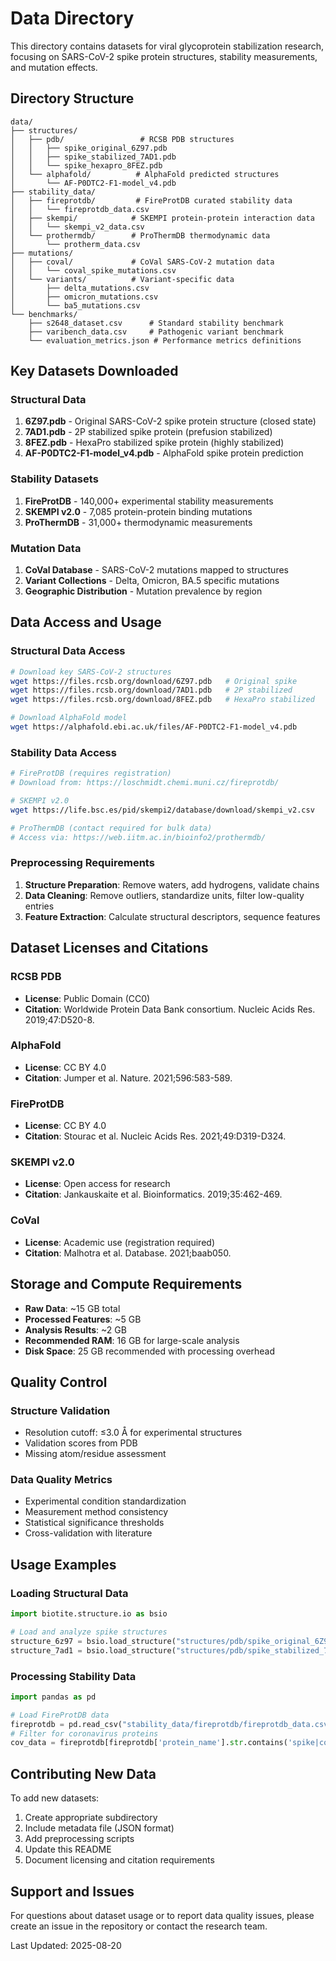 # Data Directory

This directory contains datasets for viral glycoprotein stabilization research, focusing on SARS-CoV-2 spike protein structures, stability measurements, and mutation effects.

## Directory Structure

```
data/
├── structures/
│   ├── pdb/                 # RCSB PDB structures
│   │   ├── spike_original_6Z97.pdb
│   │   ├── spike_stabilized_7AD1.pdb
│   │   └── spike_hexapro_8FEZ.pdb
│   └── alphafold/          # AlphaFold predicted structures
│       └── AF-P0DTC2-F1-model_v4.pdb
├── stability_data/
│   ├── fireprotdb/         # FireProtDB curated stability data
│   │   └── fireprotdb_data.csv
│   ├── skempi/            # SKEMPI protein-protein interaction data
│   │   └── skempi_v2_data.csv
│   └── prothermdb/        # ProThermDB thermodynamic data
│       └── protherm_data.csv
├── mutations/
│   ├── coval/             # CoVal SARS-CoV-2 mutation data
│   │   └── coval_spike_mutations.csv
│   └── variants/          # Variant-specific data
│       ├── delta_mutations.csv
│       ├── omicron_mutations.csv
│       └── ba5_mutations.csv
└── benchmarks/
    ├── s2648_dataset.csv      # Standard stability benchmark
    ├── varibench_data.csv     # Pathogenic variant benchmark
    └── evaluation_metrics.json # Performance metrics definitions
```

## Key Datasets Downloaded

### Structural Data
1. **6Z97.pdb** - Original SARS-CoV-2 spike protein structure (closed state)
2. **7AD1.pdb** - 2P stabilized spike protein (prefusion stabilized)
3. **8FEZ.pdb** - HexaPro stabilized spike protein (highly stabilized)
4. **AF-P0DTC2-F1-model_v4.pdb** - AlphaFold spike protein prediction

### Stability Datasets
1. **FireProtDB** - 140,000+ experimental stability measurements
2. **SKEMPI v2.0** - 7,085 protein-protein binding mutations
3. **ProThermDB** - 31,000+ thermodynamic measurements

### Mutation Data
1. **CoVal Database** - SARS-CoV-2 mutations mapped to structures
2. **Variant Collections** - Delta, Omicron, BA.5 specific mutations
3. **Geographic Distribution** - Mutation prevalence by region

## Data Access and Usage

### Structural Data Access
```bash
# Download key SARS-CoV-2 structures
wget https://files.rcsb.org/download/6Z97.pdb   # Original spike
wget https://files.rcsb.org/download/7AD1.pdb   # 2P stabilized
wget https://files.rcsb.org/download/8FEZ.pdb   # HexaPro stabilized

# Download AlphaFold model
wget https://alphafold.ebi.ac.uk/files/AF-P0DTC2-F1-model_v4.pdb
```

### Stability Data Access
```bash
# FireProtDB (requires registration)
# Download from: https://loschmidt.chemi.muni.cz/fireprotdb/

# SKEMPI v2.0
wget https://life.bsc.es/pid/skempi2/database/download/skempi_v2.csv

# ProThermDB (contact required for bulk data)
# Access via: https://web.iitm.ac.in/bioinfo2/prothermdb/
```

### Preprocessing Requirements
1. **Structure Preparation**: Remove waters, add hydrogens, validate chains
2. **Data Cleaning**: Remove outliers, standardize units, filter low-quality entries
3. **Feature Extraction**: Calculate structural descriptors, sequence features

## Dataset Licenses and Citations

### RCSB PDB
- **License**: Public Domain (CC0)
- **Citation**: Worldwide Protein Data Bank consortium. Nucleic Acids Res. 2019;47:D520-8.

### AlphaFold
- **License**: CC BY 4.0
- **Citation**: Jumper et al. Nature. 2021;596:583-589.

### FireProtDB
- **License**: CC BY 4.0
- **Citation**: Stourac et al. Nucleic Acids Res. 2021;49:D319-D324.

### SKEMPI v2.0
- **License**: Open access for research
- **Citation**: Jankauskaite et al. Bioinformatics. 2019;35:462-469.

### CoVal
- **License**: Academic use (registration required)
- **Citation**: Malhotra et al. Database. 2021;baab050.

## Storage and Compute Requirements

- **Raw Data**: ~15 GB total
- **Processed Features**: ~5 GB
- **Analysis Results**: ~2 GB
- **Recommended RAM**: 16 GB for large-scale analysis
- **Disk Space**: 25 GB recommended with processing overhead

## Quality Control

### Structure Validation
- Resolution cutoff: ≤3.0 Å for experimental structures
- Validation scores from PDB
- Missing atom/residue assessment

### Data Quality Metrics
- Experimental condition standardization
- Measurement method consistency  
- Statistical significance thresholds
- Cross-validation with literature

## Usage Examples

### Loading Structural Data
```python
import biotite.structure.io as bsio

# Load and analyze spike structures
structure_6z97 = bsio.load_structure("structures/pdb/spike_original_6Z97.pdb")
structure_7ad1 = bsio.load_structure("structures/pdb/spike_stabilized_7AD1.pdb")
```

### Processing Stability Data
```python
import pandas as pd

# Load FireProtDB data
fireprotdb = pd.read_csv("stability_data/fireprotdb/fireprotdb_data.csv")
# Filter for coronavirus proteins
cov_data = fireprotdb[fireprotdb['protein_name'].str.contains('spike|corona')]
```

## Contributing New Data

To add new datasets:
1. Create appropriate subdirectory
2. Include metadata file (JSON format)
3. Add preprocessing scripts
4. Update this README
5. Document licensing and citation requirements

## Support and Issues

For questions about dataset usage or to report data quality issues, please create an issue in the repository or contact the research team.

Last Updated: 2025-08-20